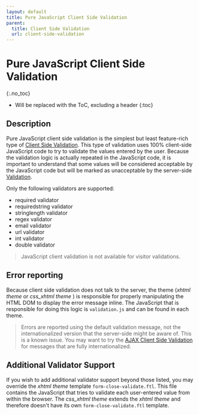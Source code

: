 ```yaml
---
layout: default
title: Pure JavaScript Client Side Validation
parent:
  title: Client Side Validation
  url: client-side-validation
---
```


# Pure JavaScript Client Side Validation
{:.no_toc}

* Will be replaced with the ToC, excluding a header
{:toc}

## Description

Pure JavaScript client side validation is the simplest but least feature-rich type of [Client Side Validation](client-side-validation). 
This type of validation uses 100% client-side JavaScript code to try to validate the values entered by the user. 
Because the validation logic is actually repeated in the JavaScript code, it is important to understand that 
some values will be considered acceptable by the JavaScript code but will be marked as unacceptable by the server-side [Validation](validation).

Only the following validators are supported:

* required validator
* requiredstring validator
* stringlength validator
* regex validator
* email validator
* url validator
* int validator
* double validator

> JavaScript client validation is not available for visitor validations.

## Error reporting

Because client side validation does not talk to the server, the theme (_xhtml theme_  or _css_xhtml theme_ ) is responsible 
for properly manipulating the HTML DOM to display the error message inline. The JavaScript that is responsible for doing 
this logic is `validation.js` and can be found in each theme.

> Errors are reported using the default validation message, not the internationalized version that the server-side might
> be aware of. This is a known issue. You may want to try the [AJAX Client Side Validation](ajax-client-side-validation) 
> for messages that are fully internationalized.

## Additional Validator Support

If you wish to add additional validator support beyond those listed, you may override the _xhtml theme_  template 
`form-close-validate.ftl`. This file contains the JavaScript that tries to validate each user-entered value from within 
the browser. The _css_xhtml theme_  extends the _xhtml theme_  and therefore doesn't have its own `form-close-validate.ftl`
template.
